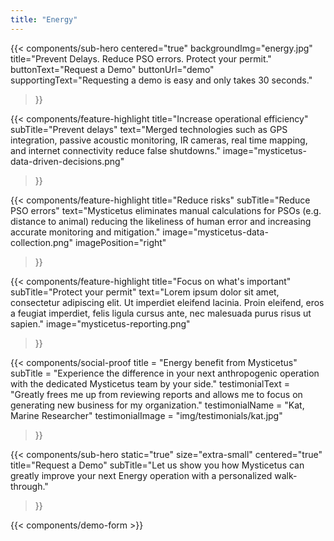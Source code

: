 ```yaml
---
title: "Energy"
---
```


{{< components/sub-hero
	centered="true"
	backgroundImg="energy.jpg"
	title="Prevent Delays. Reduce PSO errors. Protect your permit."
	buttonText="Request a Demo"
	buttonUrl="demo"
	supportingText="Requesting a demo is easy and only takes 30 seconds."
>}}

{{< components/feature-highlight
	title="Increase operational efficiency"
	subTitle="Prevent delays"
	text="Merged technologies such as GPS integration, passive acoustic monitoring, IR cameras, real time mapping, and internet connectivity reduce false shutdowns."
	image="mysticetus-data-driven-decisions.png"
>}}

{{< components/feature-highlight
	title="Reduce risks"
	subTitle="Reduce PSO errors"
	text="Mysticetus eliminates manual calculations for PSOs (e.g. distance to animal) reducing the likeliness of human error and increasing accurate monitoring and mitigation."
	image="mysticetus-data-collection.png"
	imagePosition="right"
>}}

{{< components/feature-highlight
	title="Focus on what's important"
	subTitle="Protect your permit"
	text="Lorem ipsum dolor sit amet, consectetur adipiscing elit. Ut imperdiet eleifend lacinia. Proin eleifend, eros a feugiat imperdiet, felis ligula cursus ante, nec malesuada purus risus ut sapien."
	image="mysticetus-reporting.png"
>}}

{{< components/social-proof 
	title = "Energy benefit from Mysticetus"
	subTitle = "Experience the difference in your next anthropogenic operation with the dedicated Mysticetus team by your side."
	testimonialText = "Greatly frees me up from reviewing reports and allows me to focus on generating new business for my organization."
	testimonialName = "Kat, Marine Researcher"
	testimonialImage = "img/testimonials/kat.jpg"
>}}

{{< components/sub-hero
	static="true"
	size="extra-small"
	centered="true"
	title="Request a Demo"
	subTitle="Let us show you how Mysticetus can greatly improve your next Energy operation with a personalized walk-through."
>}}

{{< components/demo-form >}}